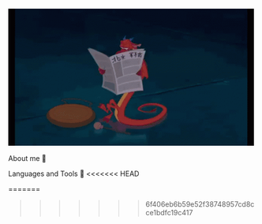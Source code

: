 ![Header](https://github.com/D0mestos0/D0mestos0/blob/main/new%20gif/mulan-mushu.gif)

About me 🐉

Languages and Tools 🌵
<<<<<<< HEAD

=======
>>>>>>> 6f406eb6b59e52f38748957cd8cce1bdfc19c417
